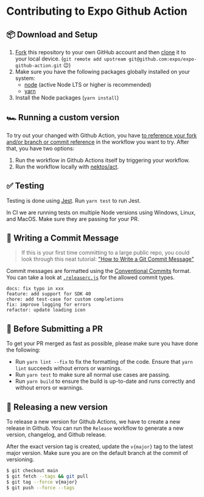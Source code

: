 # Contributing to Expo Github Action

## 📦 Download and Setup

1. [Fork](https://help.github.com/articles/fork-a-repo/) this repository to your own GitHub account and then [clone](https://help.github.com/articles/cloning-a-repository/) it to your local device. (`git remote add upstream git@github.com:expo/expo-github-action.git` 😉)
2. Make sure you have the following packages globally installed on your system:
   - [node](https://nodejs.org/) (active Node LTS or higher is recommended)
   - [yarn](https://yarnpkg.com/)
3. Install the Node packages (`yarn install`)

## 🏎️ Running a custom version

To try out your changed with Github Action, you have [to reference your fork and/or branch or commit reference](https://docs.github.com/en/actions/learn-github-actions/finding-and-customizing-actions#using-release-management-for-your-custom-actions) in the workflow you want to try. After that, you have two options:

1. Run the workflow in Github Actions itself by triggering your workflow.
2. Run the workflow locally with [nektos/act](https://github.com/nektos/act).

## ✅ Testing

Testing is done using [Jest](https://jestjs.io/https://jestjs.io/). Run `yarn test` to run Jest.

In CI we are running tests on multiple Node versions using Windows, Linux, and MacOS. Make sure they are passing for your PR.

## 📝 Writing a Commit Message

> If this is your first time committing to a large public repo, you could look through this neat tutorial: ["How to Write a Git Commit Message"](https://chris.beams.io/posts/git-commit/)

Commit messages are formatted using the [Conventional Commits](https://www.conventionalcommits.org/) format. You can take a look at [`.releaserc.js`](./.releaserc.js) for the allowed commit types.

```
docs: fix typo in xxx
feature: add support for SDK 40
chore: add test-case for custom completions
fix: improve logging for errors
refactor: update loading icon
```

## 🔎 Before Submitting a PR

To get your PR merged as fast as possible, please make sure you have done the following:

- Run `yarn lint --fix` to fix the formatting of the code. Ensure that `yarn lint` succeeds without errors or warnings.
- Run `yarn test` to make sure all normal use cases are passing.
- Run `yarn build` to ensure the build is up-to-date and runs correctly and without errors or warnings.

## 🚀 Releasing a new version

To release a new version for Github Actions, we have to create a new release in Github. You can run the `Release` workflow to generate a new version, changelog, and Github release.

After the exact version tag is created, update the `v{major}` tag to the latest major version. Make sure you are on the default branch at the commit of versioning.

```bash
$ git checkout main
$ git fetch --tags && git pull
$ git tag --force v{major}
$ git push --force --tags
```

